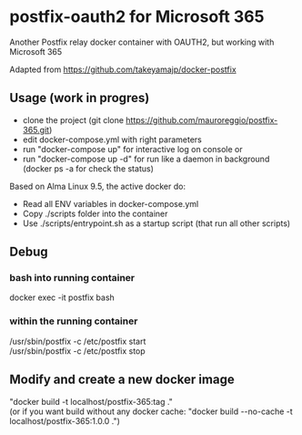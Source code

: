 # postfix-oauth2 for Microsoft 365 
Another Postfix relay docker container with OAUTH2, but working with Microsoft 365

Adapted from https://github.com/takeyamajp/docker-postfix

## Usage (work in progres) <br />
- clone the project (git clone https://github.com/mauroreggio/postfix-365.git) <br />
- edit docker-compose.yml with right parameters <br />
- run "docker-compose up" for interactive log on console or <br />
- run "docker-compose up -d" for run like a daemon in background (docker ps -a for check the status) <br />

Based on Alma Linux 9.5, the active docker do:
- Read all ENV variables in docker-compose.yml <br />
- Copy ./scripts folder into the container <br />
- Use ./scripts/entrypoint.sh as a startup script (that run all other scripts)

## Debug <br />
### bash into running container
docker exec -it postfix bash <br />

### within the running container
/usr/sbin/postfix -c /etc/postfix start <br />
/usr/sbin/postfix -c /etc/postfix stop <br />

## Modify and create a new docker image <br />
"docker build -t localhost/postfix-365:tag ." <br />
(or if you want build without any docker cache: "docker build --no-cache -t localhost/postfix-365:1.0.0 .") <br />

<br />
<br />




